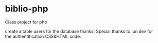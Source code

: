 # biblio-php
Class project for php

create a table users for the database thanks!
Special thanks to lun dev for the authentification CSS&HTML code.

